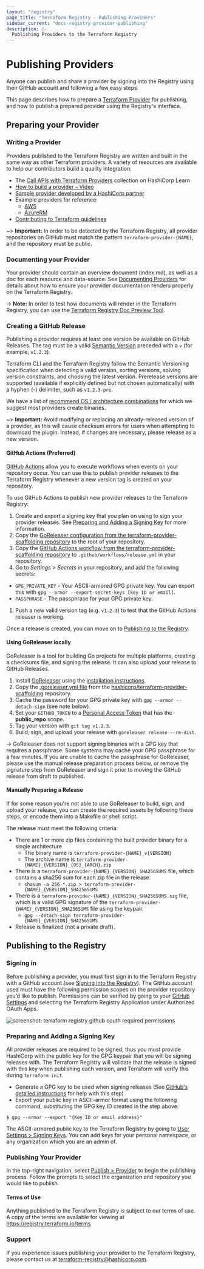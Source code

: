 ```yaml
---
layout: "registry"
page_title: "Terraform Registry - Publishing Providers"
sidebar_current: "docs-registry-provider-publishing"
description: |-
  Publishing Providers to the Terraform Registry
---
```


# Publishing Providers

Anyone can publish and share a provider by signing into the Registry using their GitHub account and following a few easy steps.

This page describes how to prepare a [Terraform Provider](/docs/plugins/provider.html) for publishing, and how to publish a prepared provider using the Registry's interface.

## Preparing your Provider

### Writing a Provider

Providers published to the Terraform Registry are written and built in the same way as other Terraform providers. A variety of resources are available to help our contributors build a quality integration:

- The [Call APIs with Terraform Providers](https://learn.hashicorp.com/collections/terraform/providers?utm_source=WEBSITE&utm_medium=WEB_IO&utm_offer=ARTICLE_PAGE&utm_content=DOCS) collection on HashiCorp Learn
- [How to build a provider – Video](https://www.youtube.com/watch?v=2BvpqmFpchI)
- [Sample provider developed by a HashiCorp partner](https://blog.container-solutions.com/write-terraform-provider-part-1)
- Example providers for reference:
    - [AWS](https://github.com/terraform-providers/terraform-provider-aws)
    - [AzureRM](https://github.com/terraform-providers/terraform-provider-azurerm)
- [Contributing to Terraform guidelines](/docs/extend/community/contributing.html)

~> **Important:** In order to be detected by the Terraform Registry, all provider repositories on GitHub must match the pattern `terraform-provider-{NAME}`, and the repository must be public.

### Documenting your Provider

Your provider should contain an overview document (index.md), as well as a doc for each resource and data-source. See [Documenting Providers](./docs.html) for details about how to ensure your provider documentation renders properly on the Terraform Registry.

-> **Note:** In order to test how documents will render in the Terraform Registry, you can use the [Terraform Registry Doc Preview Tool](https://registry.terraform.io/tools/doc-preview).

### Creating a GitHub Release

Publishing a provider requires at least one version be available on GitHub Releases. The tag must be a valid [Semantic Version](https://semver.org/) preceded with a `v` (for example, `v1.2.3`).

Terraform CLI and the Terraform Registry follow the Semantic Versioning specification when detecting a valid version, sorting versions, solving version constraints, and choosing the latest version. Prerelease versions are supported (available if explicitly defined but not chosen automatically) with a hyphen (-) delimiter, such as `v1.2.3-pre`.

We have a list of [recommend OS / architecture combinations](/docs/registry/providers/os-arch.html) for which we suggest most providers create binaries.

~> **Important:** Avoid modifying or replacing an already-released version of a provider, as this will cause checksum errors for users when attempting to download the plugin. Instead, if changes are necessary, please release as a new version.

#### GitHub Actions (Preferred)

[GitHub Actions](https://docs.github.com/en/actions) allow you to execute workflows when events on your repository occur. You can use this to publish provider releases to the Terraform Registry whenever a new version tag is created on your repository.

To use GitHub Actions to publish new provider releases to the Terraform Registry:

1. Create and export a signing key that you plan on using to sign your provider releases. See [Preparing and Adding a Signing Key](#preparing-and-adding-a-signing-key) for more information.
1. Copy the [GoReleaser configuration from the terraform-provider-scaffolding repository](https://github.com/hashicorp/terraform-provider-scaffolding/blob/master/.goreleaser.yml) to the root of your repository.
1. Copy the [GitHub Actions workflow from the terraform-provider-scaffolding repository](https://github.com/hashicorp/terraform-provider-scaffolding/blob/master/.github/workflows/release.yml) to `.github/workflows/release.yml` in your repository.
1. Go to *Settings > Secrets* in your repository, and add the following secrets:
  * `GPG_PRIVATE_KEY` - Your ASCII-armored GPG private key. You can export this with `gpg --armor --export-secret-keys [key ID or email]`.
  * `PASSPHRASE` - The passphrase for your GPG private key.
1. Push a new valid version tag (e.g. `v1.2.3`) to test that the GitHub Actions releaser is working.

Once a release is created, you can move on to [Publishing to the Registry](#publishing-to-the-registry).

#### Using GoReleaser locally

GoReleaser is a tool for building Go projects for multiple platforms, creating a checksums file, and signing the release. It can also upload your release to GitHub Releases.

1. Install [GoReleaser](https://goreleaser.com) using the [installation instructions](https://goreleaser.com/install/).
1. Copy the [.goreleaser.yml file](https://github.com/hashicorp/terraform-provider-scaffolding/blob/master/.goreleaser.yml) from the [hashicorp/terraform-provider-scaffolding](https://github.com/hashicorp/terraform-provider-scaffolding) repository.
1. Cache the password for your GPG private key with `gpg --armor --detach-sign` (see note below).
1. Set your `GITHUB_TOKEN` to a [Personal Access Token](https://github.com/settings/tokens/new?scopes=public_repo) that has the **public_repo** scope.
1. Tag your version with `git tag v1.2.3`.
1. Build, sign, and upload your release with `goreleaser release --rm-dist`.

-> GoReleaser does not support signing binaries with a GPG key that requires a passphrase. Some systems may cache your GPG passphrase for a few minutes. If you are unable to cache the passphrase for GoReleaser, please use the manual release preparation process below, or remove the signature step from GoReleaser and sign it prior to moving the GitHub release from draft to published.

#### Manually Preparing a Release

If for some reason you're not able to use GoReleaser to build, sign, and upload your release, you can create the required assets by following these steps, or encode them into a Makefile or shell script.

The release must meet the following criteria:

* There are 1 or more zip files containing the built provider binary for a single architecture
    * The binary name is `terraform-provider-{NAME}_v{VERSION}`
    * The archive name is `terraform-provider-{NAME}_{VERSION}_{OS}_{ARCH}.zip`
* There is a `terraform-provider-{NAME}_{VERSION}_SHA256SUMS` file, which contains a sha256 sum for each zip file in the release.
    * `shasum -a 256 *.zip > terraform-provider-{NAME}_{VERSION}_SHA256SUMS`
* There is a `terraform-provider-{NAME}_{VERSION}_SHA256SUMS.sig` file, which is a valid GPG signature of the `terraform-provider-{NAME}_{VERSION}_SHA256SUMS` file using the keypair.
    * `gpg --detach-sign terraform-provider-{NAME}_{VERSION}_SHA256SUMS`
* Release is finalized (not a private draft).

## Publishing to the Registry

### Signing in

Before publishing a provider, you must first sign in to the Terraform Registry with a GitHub account (see [Signing into the Registry](/docs/registry/index.html#creating-an-account)). The GitHub account used must have the following permission scopes on the provider repository you’d like to publish. Permissions can be verified by going to your [GitHub Settings](https://github.com/settings/connections/applications/) and selecting the Terraform Registry Application under Authorized OAuth Apps.

![screenshot: terraform registry github oauth required permissions](./images/github-oauth-permissions.png)

### Preparing and Adding a Signing Key

All provider releases are required to be signed, thus you must provide HashiCorp with the public key for the GPG keypair that you will be signing releases with. The Terraform Registry will validate that the release is signed with this key when publishing each version, and Terraform will verify this during `terraform init`.

- Generate a GPG key to be used when signing releases (See [GitHub's detailed instructions](https://docs.github.com/en/github/authenticating-to-github/generating-a-new-gpg-key) for help with this step)
- Export your public key in ASCII-armor format using the following command, substituting the GPG key ID created in the step above:

```console
$ gpg --armor --export "{Key ID or email address}"
```

The ASCII-armored public key to the Terraform Registry by going to [User Settings > Signing Keys](https://registry.terraform.io/settings/gpg-keys). You can add keys for your personal namespace, or any organization which you are an admin of.


### Publishing Your Provider

In the top-right navigation, select [Publish > Provider](https://registry.terraform.io/publish/provider) to begin the publishing process. Follow the prompts to select the organization and repository you would like to publish.

#### Terms of Use

Anything published to the Terraform Registry is subject to our terms of use. A copy of the terms are available for viewing at https://registry.terraform.io/terms

### Support

If you experience issues publishing your provider to the Terraform Registry, please contact us at [terraform-registry@hashicorp.com](mailto:terraform-registry@hashicorp.com).

